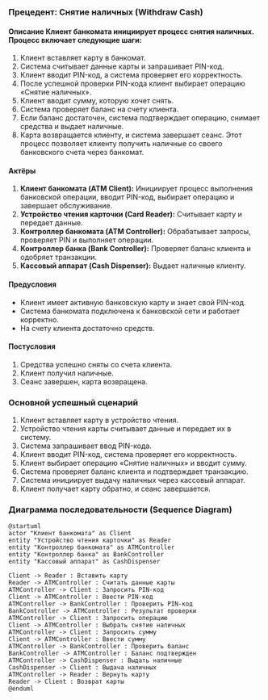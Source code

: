 ### **Прецедент: Снятие наличных (Withdraw Cash)** 
#### **Описание** Клиент банкомата инициирует процесс снятия наличных. Процесс включает следующие шаги: 
1. Клиент вставляет карту в банкомат. 
2. Система считывает данные карты и запрашивает PIN-код. 
3. Клиент вводит PIN-код, а система проверяет его корректность. 
4. После успешной проверки PIN-кода клиент выбирает операцию «Снятие наличных». 
5. Клиент вводит сумму, которую хочет снять. 
6. Система проверяет баланс на счету клиента. 
7. Если баланс достаточен, система подтверждает операцию, снимает средства и выдает наличные. 
8. Карта возвращается клиенту, и система завершает сеанс. Этот процесс позволяет клиенту получить наличные со своего банковского счета через банкомат. 
#### **Актёры** 
1. **Клиент банкомата (ATM Client):** Инициирует процесс выполнения банковской операции, вводит PIN-код, выбирает операцию и завершает обслуживание.
3. **Устройство чтения карточки (Card Reader):** Считывает карту и передает данные. 
4. **Контроллер банкомата (ATM Controller):** Обрабатывает запросы, проверяет PIN и выполняет операции. 
5. **Контроллер банка (Bank Controller):** Проверяет баланс клиента и одобряет транзакции. 
6. **Кассовый аппарат (Cash Dispenser):** Выдает наличные клиенту.
#### **Предусловия** 
- Клиент имеет активную банковскую карту и знает свой PIN-код.
- Система банкомата подключена к банковской сети и работает корректно.
- На счету клиента достаточно средств.
#### **Постусловия** 
1. Средства успешно сняты со счета клиента. 
2. Клиент получил наличные. 
3. Сеанс завершен, карта возвращена.
### **Основной успешный сценарий** 
1. Клиент вставляет карту в устройство чтения. 
2. Устройство чтения карты считывает данные и передает их в систему. 
3. Система запрашивает ввод PIN-кода. 
4. Клиент вводит PIN-код, система проверяет его корректность. 
5. Клиент выбирает операцию «Снятие наличных» и вводит сумму. 
6. Система проверяет баланс клиента и подтверждает транзакцию. 
7. Система инициирует выдачу наличных через кассовый аппарат. 
8. Клиент получает карту обратно, и сеанс завершается.
### **Диаграмма последовательности (Sequence Diagram)**

```plantuml
@startuml
actor "Клиент банкомата" as Client
entity "Устройство чтения карточки" as Reader
entity "Контроллер банкомата" as ATMController
entity "Контроллер банка" as BankController
entity "Кассовый аппарат" as CashDispenser

Client -> Reader : Вставить карту
Reader -> ATMController : Считать данные карты
ATMController -> Client : Запросить PIN-код
Client -> ATMController : Ввести PIN-код
ATMController -> BankController : Проверить PIN-код
BankController -> ATMController : Результат проверки
ATMController -> Client : Запросить операцию
Client -> ATMController : Выбрать снятие наличных
ATMController -> Client : Запросить сумму
Client -> ATMController : Ввести сумму
ATMController -> BankController : Проверить баланс
BankController -> ATMController : Баланс подтвержден
ATMController -> CashDispenser : Выдать наличные
CashDispenser -> Client : Выдача наличных
ATMController -> Reader : Вернуть карту
Reader -> Client : Возврат карты
@enduml
```
